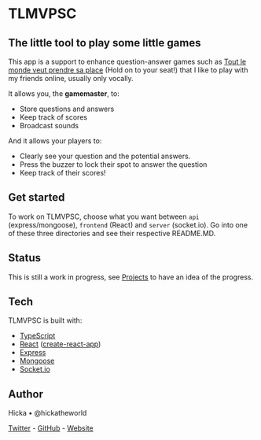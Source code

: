 # TLMVPSC
## The little tool to play some little games

This app is a support to enhance question-answer games such as [Tout le monde veut prendre sa place](https://en.wikipedia.org/wiki/Tout_le_monde_veut_prendre_sa_place) (Hold on to your seat!) that I like to play with my friends online, usually only vocally.

It allows you, the **gamemaster**, to:
 - Store questions and answers
 - Keep track of scores
 - Broadcast sounds

And it allows your players to:
 - Clearly see your question and the potential answers.
 - Press the buzzer to lock their spot to answer the question
 - Keep track of their scores!

## Get started
To work on TLMVPSC, choose what you want between `api` (express/mongoose), `frontend` (React) and `server` (socket.io). 
Go into one of these three directories and see their respective README.MD.

## Status
This is still a work in progress, see [Projects](https://github.com/hickatheworld/TLMVPSC/projects) to have an idea of the progress.

## Tech
TLMVPSC is built with:
 - [TypeScript](https://typescriptlang.org/)
 - [React](https://reactjs.org/) ([create-react-app](https://create-react-app.dev/))
 - [Express](https://expressjs.com/)
 - [Mongoose](https://mongoosejs.com/)
 - [Socket.io](https://socket.io/)

## Author
Hicka • @hickatheworld

[Twitter](https://twitter.com/hickatheworld) - [GitHub](https://github.com/hickatheworld) - [Website](https://hicka.dev)